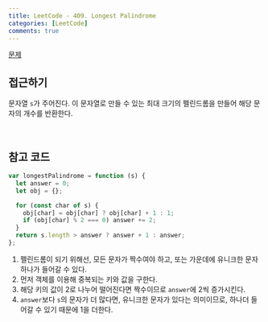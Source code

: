 ```yaml
---
title: LeetCode - 409. Longest Palindrome
categories: [LeetCode]
comments: true
---
```


[문제](https://leetcode.com/problems/longest-palindrome/)

## 접근하기

문자열 `s`가 주어진다. 이 문자열로 만들 수 있는 최대 크기의 펠린드롬을 만들어 해당 문자의 개수를 반환한다.

<br>

## 참고 코드

```js
var longestPalindrome = function (s) {
  let answer = 0;
  let obj = {};

  for (const char of s) {
    obj[char] = obj[char] ? obj[char] + 1 : 1;
    if (obj[char] % 2 === 0) answer += 2;
  }
  return s.length > answer ? answer + 1 : answer;
};
```

1. 펠린드롬이 되기 위해선, 모든 문자가 짝수여야 하고, 또는 가운데에 유니크한 문자 하나가 들어갈 수 있다.
2. 먼저 객체를 이용해 중복되는 키와 값을 구한다.
3. 해당 키의 값이 2로 나누어 떨어진다면 짝수이므로 `answer`에 2씩 증가시킨다.
4. `answer`보다 `s`의 문자가 더 많다면, 유니크한 문자가 있다는 의미이므로, 하나더 들어갈 수 있기 때문에 1을 더한다.
